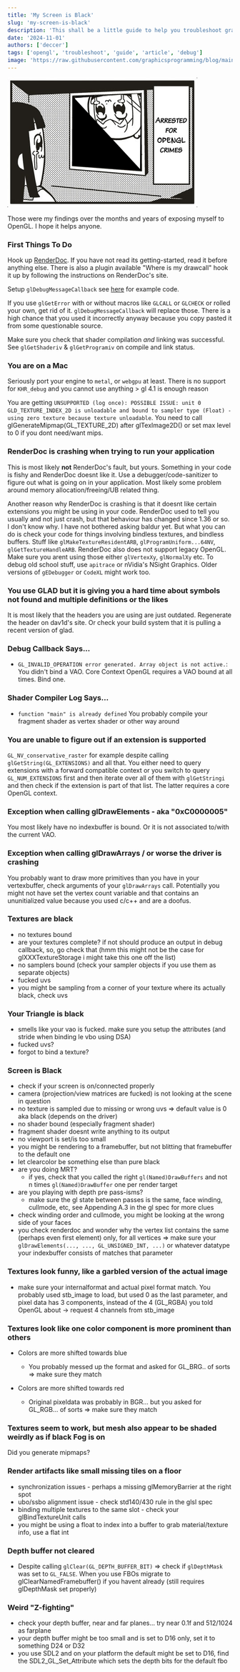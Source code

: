 ```yaml
---
title: 'My Screen is Black'
slug: 'my-screen-is-black'
description: 'This shall be a little guide to help you troubleshoot graphics problems. Focussing mainly on OpenGL.'
date: '2024-11-01'
authors: ['deccer']
tags: ['opengl', 'troubleshoot', 'guide', 'article', 'debug']
image: 'https://raw.githubusercontent.com/graphicsprogramming/blog/main/blog/2024/2024-11-01-my-screen-is-black/arrested-for-opengl-crimes-full.png'
---
```


![](arrested-for-opengl-crimes-full.png)

<!-- truncate -->

Those were my findings over the months and years of exposing myself to OpenGL. I hope it helps anyone.

### First Things To Do

Hook up [RenderDoc](https://renderdoc.org). If you have not read its getting-started, read it before anything else.
There is also a plugin available "Where is my drawcall" hook it up by following the instructions on RenderDoc's site.

Setup `glDebugMessageCallback` see [here](https://deccer.github.io/OpenGL-Getting-Started/02-debugging/02-debug-callback/) for example code.

If you use `glGetError` with or without macros like `GLCALL` or `GLCHECK` or rolled your own, get rid of it. `glDebugMessageCallback` will replace those. There is a high chance that you used it incorrectly anyway because you copy pasted it from some questionable source. 

Make sure you check that shader compilation _and_ linking was successful. See `glGetShaderiv` & `glGetProgramiv` on compile and link status.

### You are on a Mac 

Seriously port your engine to `metal`, or `webgpu` at least. There is no support for `KHR_debug` and you cannot use anything > gl 4.1 is enough reason

You are getting `UNSUPPORTED (log once): POSSIBLE ISSUE: unit 0 GLD_TEXTURE_INDEX_2D is unloadable and bound to sampler type (Float) - using zero texture because texture unloadable`. You need to call glGenerateMipmap(GL_TEXTURE_2D) after glTexImage2D() or set max level to 0 if you dont need/want mips.

### RenderDoc is crashing when trying to run your application

This is most likely **not** RenderDoc's fault, but yours. Something in your code is fishy and RenderDoc doesnt like it. Use a debugger/code-sanitizer to figure out
what is going on in your application. Most likely some problem around memory allocation/freeing/UB related thing.

Another reason why RenderDoc is crashing is that it doesnt like certain extensions you might be using in your code. RenderDoc used to tell you usually and not just
crash, but that behaviour has changed since 1.36 or so. I don't know why. I have not bothered asking baldur yet. But what you can do is check your code for
things involving bindless textures, and bindless buffers. Stuff like `glMakeTextureResidentARB`, `glProgramUniform...64NV`, `glGetTextureHandleARB`. RenderDoc also does
not support legacy OpenGL. Make sure you arent using those either `glVertexXy`, `glNormalXy` etc. To debug old school stuff, use `apitrace` or nVidia's NSight Graphics.
Older versions of `gEDebugger` or `CodeXL` might work too.

### You use GLAD but it is giving you a hard time about symbols not found and multiple definitions or the likes

It is most likely that the headers you are using are just outdated. Regenerate the header on dav1d's site. Or check your build system that it is
pulling a recent version of glad.

### Debug Callback Says...

- `GL_INVALID_OPERATION error generated. Array object is not active.`:
  You didn't bind a VAO. Core Context OpenGL requires a VAO bound at all times. Bind one.

### Shader Compiler Log Says...

- `function "main" is already defined`
  You probably compile your fragment shader as vertex shader or other way around

### You are unable to figure out if an extension is supported

`GL_NV_conservative_raster` for example despite calling `glGetString(GL_EXTENSIONS)` and all that.
You either need to query extensions with a forward compatible context or you switch to query `GL_NUM_EXTENSIONS` first and
then iterate over all of them with `glGetStringi` and then check if the extension is part of that list. The latter requires a core OpenGL context.

### Exception when calling glDrawElements - aka "0xC0000005" 

You most likely have no indexbuffer is bound. Or it is not associated to/with the current VAO.

### Exception when calling glDrawArrays / or worse the driver is crashing

You probably want to draw more primitives than you have in your vertexbuffer, check arguments of your `glDrawArrays` call.
Potentially you might not have set the vertex count variable and that contains an ununitialized value because you used c/c++ and are a doofus.

### Textures are black

- no textures bound
- are your textures complete? if not should produce an output in debug callback, so, go check that (hmm this might not be the case for glXXXTextureStorage i might take this one off the list)
- no samplers bound (check your sampler objects if you use them as separate objects)
- fucked uvs
- you might be sampling from a corner of your texture where its actually black, check uvs

### Your Triangle is black

- smells like your vao is fucked. make sure you setup the attributes (and stride when binding le vbo using DSA)
- fucked uvs?
- forgot to bind a texture?

### Screen is Black

- check if your screen is on/connected properly
- camera (projection/view matrices are fucked) is not looking at the scene in question
- no texture is sampled due to missing or wrong uvs => default value is 0 aka black (depends on the driver)
- no shader bound (especially fragment shader)
- fragment shader doesnt write anything to its output
- no viewport is set/is too small
- you might be rendering to a framebuffer, but not blitting that framebuffer to the default one
- let clearcolor be something else than pure black
- are you doing MRT?
  - if yes, check that you called the right `gl(Named)DrawBuffers` and not n times `gl(Named)DrawBuffer` one per render target
- are you playing with depth pre pass-isms?
  - make sure the gl state between passes is the same, face winding, cullmode, etc, see Appending A.3 in the gl spec for more clues
- check winding order and cullmode, you might be looking at the wrong side of your faces
- you check renderdoc and wonder why the vertex list contains the same (perhaps even first element) only, for all vertices => make sure your `glDrawElements(..., ..., GL_UNSIGNED_INT, ...)` or whatever datatype your indexbuffer consists of matches that parameter 

### Textures look funny, like a garbled version of the actual image

- make sure your internalformat and actual pixel format match. You probably used stb_image to load, but used 0 as the last parameter, 
  and pixel data has 3 components, instead of the 4 (GL_RGBA) you told OpenGL about -> request 4 channels from stb_image

### Textures look like one color component is more prominent than others

- Colors are more shifted towards blue
  
  - You probably messed up the format and asked for GL_BRG.. of sorts => make sure they match

- Colors are more shifted towards red

  - Original pixeldata was probably in BGR... but you asked for GL_RGB... of sorts => make sure they match

### Textures seem to work, but mesh also appear to be shaded weirdly as if black Fog is on

Did you generate mipmaps?

### Render artifacts like small missing tiles on a floor

- synchronization issues - perhaps a missing glMemoryBarrier at the right spot
- ubo/ssbo alignment issue - check std140/430 rule in the glsl spec
- binding multiple textures to the same slot - check your glBindTextureUnit calls
- you might be using a float to index into a buffer to grab material/texture info, use a flat int

### Depth buffer not cleared

- Despite calling `glClear(GL_DEPTH_BUFFER_BIT)` => check if `glDepthMask` was set to `GL_FALSE`. When you use FBOs migrate to glClearNamedFramebuffer() if you havent already (still requires glDepthMask set properly)

### Weird "Z-fighting"

- check your depth buffer, near and far planes... try near 0.1f and 512/1024 as farplane
- your depth buffer might be too small and is set to D16 only, set it to something D24 or D32
- you use SDL2 and on your platform the default might be set to D16, find the SDL2_GL_Set_Attribute which sets the depth bits for the default fbo
